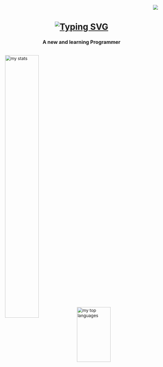 <p align="right">
<a href="https://visitorbadge.io/status?path=https%3A%2F%2Fgithub.com%2FDaoistOak%2FDaoistOak"><img src="https://api.visitorbadge.io/api/visitors?path=https%3A%2F%2Fgithub.com%2FDaoistOak%2FDaoistOak&label=Visitors&countColor=%23263759" /></a>
</p>
<h1 align="center">
<a  href="https://git.io/typing-svg"><img src="https://readme-typing-svg.herokuapp.com?font=JetBrains+Mono&pause=1000&random=false&width=435&lines=Hi+There+%F0%9F%91%8B%F0%9F%8F%BD%F0%9F%98%8A;I'm+DreamingOak..." alt="Typing SVG" /></a>
</h1>
<h3 align="center">A new and learning Programmer</h3>
<br>
<img alt="my stats" align="center" width="47%" src="https://github-readme-stats.vercel.app/api?username=DaoistOak&show_icons=true&theme=dark&bg_color=303446&text_color=c6d0f5&icon_color=ca9ee6&title_color=81c8be" /><img alt="my top languages" align="center" width="47%" height="180px" src="https://github-readme-stats.vercel.app/api/top-langs/?username=DaoistOak&layout=compact&bg_color=303446&text_color=c6d0f5&icon_color=ca9ee6&title_color=81c8be" />
<!--
**DaoistOak/DaoistOak** is a ✨ _special_ ✨ repository because its `README.md` (this file) appears on your GitHub profile.

Here are some ideas to get you started:

- 🔭 I’m currently working on ...
- 🌱 I’m currently learning ...
- 👯 I’m looking to collaborate on ...
- 🤔 I’m looking for help with ...
- 💬 Ask me about ...
- 📫 How to reach me: ...
- 😄 Pronouns: ...
- ⚡ Fun fact: ...
-->
